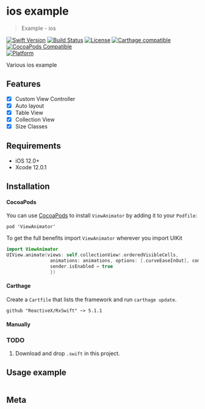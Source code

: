 # ios example
> Example - ios

[![Swift Version][swift-image]][swift-url]
[![Build Status][travis-image]][travis-url]
[![License][license-image]][license-url]
[![Carthage compatible](https://img.shields.io/badge/Carthage-compatible-4BC51D.svg?style=flat)](https://github.com/Carthage/Carthage)
[![CocoaPods Compatible](https://img.shields.io/cocoapods/v/EZSwiftExtensions.svg)](https://img.shields.io/cocoapods/v/LFAlertController.svg)  
[![Platform](https://img.shields.io/cocoapods/p/LFAlertController.svg?style=flat)](http://cocoapods.org/pods/LFAlertController)

Various ios example

## Features

- [x] Custom View Controller
- [x] Auto layout
- [x] Table View
- [x] Collection View
- [x] Size Classes

## Requirements

- iOS 12.0+
- Xcode 12.0.1

## Installation

#### CocoaPods
You can use [CocoaPods](http://cocoapods.org/) to install `ViewAnimator` by adding it to your `Podfile`:

```
pod 'ViewAnimator'
```

To get the full benefits import `ViewAnimator` wherever you import UIKit

``` swift
import ViewAnimator
UIView.animate(views: self.collectionView!.orderedVisibleCells,
                animations: animations, options: [.curveEaseInOut], completion: {
                sender.isEnabled = true
                })
```
#### Carthage
Create a `Cartfile` that lists the framework and run `carthage update`.

```
github "ReactiveX/RxSwift" ~> 5.1.1

```
#### Manually
### TODO
1. Download and drop ```.swift``` in this project.  

## Usage example

```swift

```

## Meta

[swift-image]:https://img.shields.io/badge/swift-5.0-orange.svg
[swift-url]: https://swift.org/
[license-image]: https://img.shields.io/badge/License-MIT-blue.svg
[license-url]: LICENSE
[travis-image]: https://img.shields.io/travis/dbader/node-datadog-metrics/master.svg?style=flat-square
[travis-url]: https://travis-ci.org/dbader/node-datadog-metrics
[codebeat-image]: https://codebeat.co/badges/c19b47ea-2f9d-45df-8458-b2d952fe9dad
[codebeat-url]: https://codebeat.co/projects/github-com-vsouza-awesomeios-com
